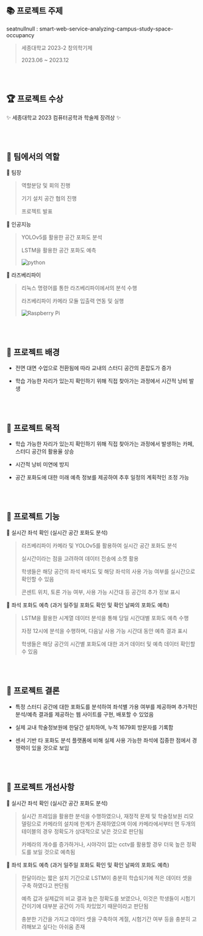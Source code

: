 ## :books: 프로젝트 주제
seatnullnull : smart-web-service-analyzing-campus-study-space-occupancy

> 세종대학교 2023-2 창의학기제
> 
> 2023.06 ~ 2023.12

<br/><br/>

## 🏆 프로젝트 수상
✨ 세종대학교 2023 컴퓨터공학과 학술제 장려상 ✨ 

<br/><br/>

## :star2: 팀에서의 역할
📌 팀장
> 역할분담 및 회의 진행
>
> 기기 설치 공간 협의 진행
> 
> 프로젝트 발표

📌 인공지능

> YOLOv5를 활용한 공간 포화도 분석
>
> LSTM을 활용한 공간 포화도 예측
> 
> ![python](https://img.shields.io/badge/Python-3776AB?style=for-the-badge&logo=python&logoColor=white)

📌 라즈베리파이

> 리눅스 명령어를 통한 라즈베리파이에서의 분석 수행
> 
> 라즈베리파이 카메라 모듈 입출력 연동 및 실행
>
> ![Raspberry Pi](https://img.shields.io/badge/-RaspberryPi-C51A4A?style=for-the-badge&logo=Raspberry-Pi)


<br/><br/>

## :star2: 프로젝트 배경
- 전면 대면 수업으로 전환됨에 따라 교내의 스터디 공간의 혼잡도가 증가

- 학습 가능한 자리가 있는지 확인하기 위해 직접 찾아가는 과정에서 시간적 낭비 발생

<br/><br/>

## :star2: 프로젝트 목적

- 학습 가능한 자리가 있는지 확인하기 위해 직접 찾아가는 과정에서 발생하는 카페, 스터디 공간의 활용율 상승

- 시간적 낭비 미연에 방지

- 공간 포화도에 대한 미래 예측 정보를 제공하여 추후 일정의 계획적인 조정 가능

<br/><br/>

## :star2: 프로젝트 기능
📌 실시간 좌석 확인 (실시간 공간 포화도 분석)
> 라즈베리파이 카메라 및 YOLOv5를 활용하여 실시간 공간 포화도 분석
>
> 실시간이라는 점을 고려하여 데이터 전송에 소켓 활용
>
> 학생들은 해당 공간의 좌석 배치도 및 해당 좌석의 사용 가능 여부를 실시간으로 확인할 수 있음
>
>  콘센트 위치, 토론 가능 여부, 사용 가능 시간대 등 공간의 추가 정보 표시

📌 좌석 포화도 예측 (과거 일주일 포화도 확인 및 확인 날짜의 포화도 예측)
> LSTM을 활용한 시계열 데이터 분석을 통해 당일 시간대별 포화도 예측 수행
>
> 자정 12시에 분석을 수행하며, 다음날 사용 가능 시간대 동안 예측 결과 표시
>
> 학생들은 해당 공간의 시간별 포화도에 대한 과거 데이터 및 예측 데이터 확인할 수 있음


<br/><br/>

## :star2: 프로젝트 결론
- 특정 스터디 공간에 대한 포화도를 분석하여 좌석별 가용 여부를 제공하며 추가적인 분석/예측 결과를 제공하는 웹 사이트를 구현, 배포할 수 있었음

- 실제 교내 학술정보원에 한달간 설치하여, 누적 1679회 방문자를 기록함

- 센서 기반 타 포화도 분석 플랫폼에 비해 실제 사용 가능한 좌석에 집중한 점에서 경쟁력이 있을 것으로 보임

<br/><br/>

## :star2: 프로젝트 개선사항
📌 실시간 좌석 확인 (실시간 공간 포화도 분석)
> 실시간 프레임을 활용한 분석을 수행하였으나, 재정적 문제 및 학술정보원 리모델링으로 카메라의 설치에 한계가 존재하였으며 이에 카메라에서부터 먼 두개의 테이블의 경우 정확도가 상대적으로 낮은 것으로 판단됨
> 
> 카메라의 개수를 증가하거나, 시야각이 없는 cctv를 활용할 경우 더욱 높은 정확도를 보일 것으로 예측됨

📌 좌석 포화도 예측 (과거 일주일 포화도 확인 및 확인 날짜의 포화도 예측)
> 한달이라는 짧은 설치 기간으로 LSTM이 충분히 학습되기에 적은 데이터 셋을 구축 하였다고 판단됨
> 
> 예측 값과 실제값의 비교 결과 높은 정확도를 보였으나, 이것은 학생들이 시험기간이기에 대부분 공간이 가득 차있었기 때문이라고 판단됨
> 
> 충분한 기간을 가지고 데이터 셋을 구축하여 계절, 시험기간 여부 등을 충분히 고려해보고 싶다는 아쉬움 존재
